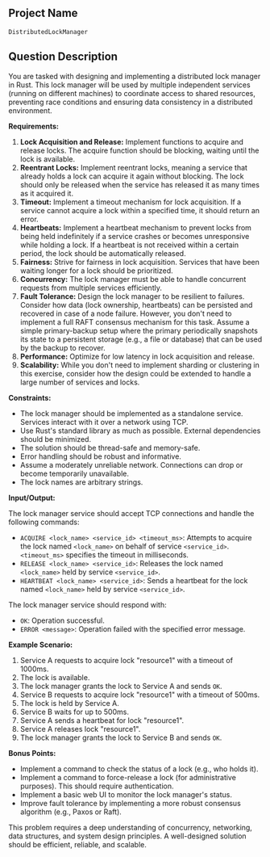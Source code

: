 ## Project Name

`DistributedLockManager`

## Question Description

You are tasked with designing and implementing a distributed lock manager in Rust. This lock manager will be used by multiple independent services (running on different machines) to coordinate access to shared resources, preventing race conditions and ensuring data consistency in a distributed environment.

**Requirements:**

1.  **Lock Acquisition and Release:** Implement functions to acquire and release locks. The acquire function should be blocking, waiting until the lock is available.
2.  **Reentrant Locks:** Implement reentrant locks, meaning a service that already holds a lock can acquire it again without blocking. The lock should only be released when the service has released it as many times as it acquired it.
3.  **Timeout:** Implement a timeout mechanism for lock acquisition. If a service cannot acquire a lock within a specified time, it should return an error.
4.  **Heartbeats:** Implement a heartbeat mechanism to prevent locks from being held indefinitely if a service crashes or becomes unresponsive while holding a lock. If a heartbeat is not received within a certain period, the lock should be automatically released.
5.  **Fairness:** Strive for fairness in lock acquisition. Services that have been waiting longer for a lock should be prioritized.
6.  **Concurrency:** The lock manager must be able to handle concurrent requests from multiple services efficiently.
7.  **Fault Tolerance:** Design the lock manager to be resilient to failures. Consider how data (lock ownership, heartbeats) can be persisted and recovered in case of a node failure. However, you don't need to implement a full RAFT consensus mechanism for this task. Assume a simple primary-backup setup where the primary periodically snapshots its state to a persistent storage (e.g., a file or database) that can be used by the backup to recover.
8.  **Performance:**  Optimize for low latency in lock acquisition and release.
9.  **Scalability:**  While you don't need to implement sharding or clustering in this exercise, consider how the design could be extended to handle a large number of services and locks.

**Constraints:**

*   The lock manager should be implemented as a standalone service. Services interact with it over a network using TCP.
*   Use Rust's standard library as much as possible. External dependencies should be minimized.
*   The solution should be thread-safe and memory-safe.
*   Error handling should be robust and informative.
*   Assume a moderately unreliable network. Connections can drop or become temporarily unavailable.
*   The lock names are arbitrary strings.

**Input/Output:**

The lock manager service should accept TCP connections and handle the following commands:

*   `ACQUIRE <lock_name> <service_id> <timeout_ms>`: Attempts to acquire the lock named `<lock_name>` on behalf of service `<service_id>`.  `<timeout_ms>` specifies the timeout in milliseconds.
*   `RELEASE <lock_name> <service_id>`: Releases the lock named `<lock_name>` held by service `<service_id>`.
*   `HEARTBEAT <lock_name> <service_id>`: Sends a heartbeat for the lock named `<lock_name>` held by service `<service_id>`.

The lock manager service should respond with:

*   `OK`: Operation successful.
*   `ERROR <message>`: Operation failed with the specified error message.

**Example Scenario:**

1.  Service A requests to acquire lock "resource1" with a timeout of 1000ms.
2.  The lock is available.
3.  The lock manager grants the lock to Service A and sends `OK`.
4.  Service B requests to acquire lock "resource1" with a timeout of 500ms.
5.  The lock is held by Service A.
6.  Service B waits for up to 500ms.
7.  Service A sends a heartbeat for lock "resource1".
8.  Service A releases lock "resource1".
9.  The lock manager grants the lock to Service B and sends `OK`.

**Bonus Points:**

*   Implement a command to check the status of a lock (e.g., who holds it).
*   Implement a command to force-release a lock (for administrative purposes).  This should require authentication.
*   Implement a basic web UI to monitor the lock manager's status.
*   Improve fault tolerance by implementing a more robust consensus algorithm (e.g., Paxos or Raft).

This problem requires a deep understanding of concurrency, networking, data structures, and system design principles. A well-designed solution should be efficient, reliable, and scalable.
